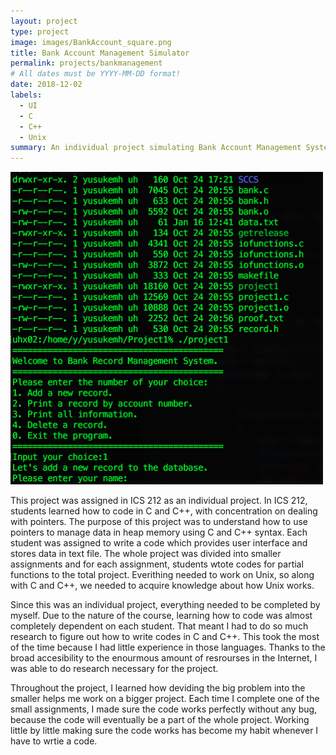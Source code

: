 ```yaml
---
layout: project
type: project
image: images/BankAccount_square.png
title: Bank Account Management Simulator
permalink: projects/bankmanagement
# All dates must be YYYY-MM-DD format!
date: 2018-12-02
labels:
  - UI
  - C
  - C++
  - Unix
summary: An individual project simulating Bank Account Management System for ICS 212.
---
```


<img class="ui big right floated rounded image" src="../images/BankAccount_normal.png" width="500">

This project was assigned in ICS 212 as an individual project. In ICS 212, students learned how to code in C and C++, with concentration on dealing with pointers. The purpose of this project was to understand how to use pointers to manage data in heap memory using C and C++ syntax. Each student was assigned to write a code which provides user interface and stores data in text file. The whole project was divided into smaller assignments and for each assignment, students wtote codes for partial functions to the total project. Everithing needed to work on Unix, so along with C and C++, we needed to acquire knowledge about how Unix works.

Since this was an individual project, everything needed to be completed by myself. Due to the nature of the course, learning how to code was almost completely dependent on each student. That meant I had to do so much research to figure out how to write codes in C and C++. This took the most of the time because I had little experience in those languages. Thanks to the broad accesibility to the enourmous amount of resrourses in the Internet, I was able to do research necessary for the project.

Throughout the project, I learned how deviding the big problem into the smaller helps me work on a bigger project. Each time I complete one of the small assignments, I made sure the code works perfectly without any bug, because the code will eventually be a part of the whole project. Working little by little making sure the code works has become my habit whenever I have to wrtie a code.
